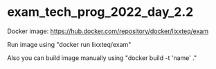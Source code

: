 # exam_tech_prog_2022_day_2.2

Docker image: https://hub.docker.com/repository/docker/lixxteq/exam

Run image using "docker run lixxteq/exam"

Also you can build image manually using "docker build -t 'name' ."

